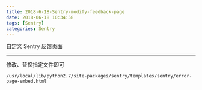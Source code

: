 ```yaml
---
title: 2018-6-18-Sentry-modify-feedback-page
date: 2018-06-18 10:34:58
tags: [Sentry]
categories: Sentry
---
```


自定义 Sentry 反馈页面

<!-- more -->

---

修改、替换指定文件即可

```
/usr/local/lib/python2.7/site-packages/sentry/templates/sentry/error-page-embed.html
```